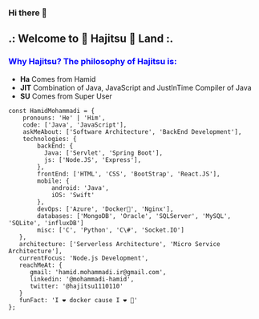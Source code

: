 ### Hi there 👋

## .: Welcome to 🐋 Hajitsu 🥷 Land :.


### <span style="color:blue">Why Hajitsu? The philosophy of Hajitsu is:</span>   
+ **Ha** Comes from Hamid
+ **JIT** Combination of Java, JavaScript and JustInTime Compiler of Java 
+ **SU** Comes from Super User 


<!--
**Hajitsu/Hajitsu** is a ✨ _special_ ✨ repository because its `README.md` (this file) appears on your GitHub profile.

Here are some ideas to get you started:

- 🔭 I’m currently working on ...
- 🌱 I’m currently learning ...
- 👯 I’m looking to collaborate on ...
- 🤔 I’m looking for help with ...
- 💬 Ask me about ...
- 📫 How to reach me: ...
- 😄 Pronouns: ...
- ⚡ Fun fact: ...
-->


    const HamidMohammadi = {     
        pronouns: 'He' | 'Him',     
        code: ['Java', 'JavaScript'],     
        askMeAbout: ['Software Architecture', 'BackEnd Development'],     
        technologies: {             
            backEnd: {             
              Java: ['Servlet', 'Spring Boot'],         
              js: ['Node.JS', 'Express'],             
            },         
            frontEnd: ['HTML', 'CSS', 'BootStrap', 'React.JS'],   
            mobile: {
                android: 'Java',
                iOS: 'Swift'
            },
            devOps: ['Azure', 'Docker🐳', 'Nginx'],         
            databases: ['MongoDB', 'Oracle', 'SQLServer', 'MySQL', 'SQLite', 'influxDB']         
            misc: ['C', 'Python', 'C\#', 'Socket.IO']     
       },     
       architecture: ['Serverless Architecture', 'Micro Service Architecture'],     
       currentFocus: 'Node.js Development',   
       reachMeAt: {
          gmail: 'hamid.mohammadi.ir@gmail.com',
          linkedin: '@mohammadi-hamid',
          twitter: '@hajitsu1110110'
       } 
       funFact: 'I ❤️ docker cause I ❤️ 🐋'   
    };
